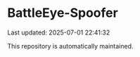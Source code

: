 # BattleEye-Spoofer

Last updated: 2025-07-01 22:41:32

This repository is automatically maintained.
